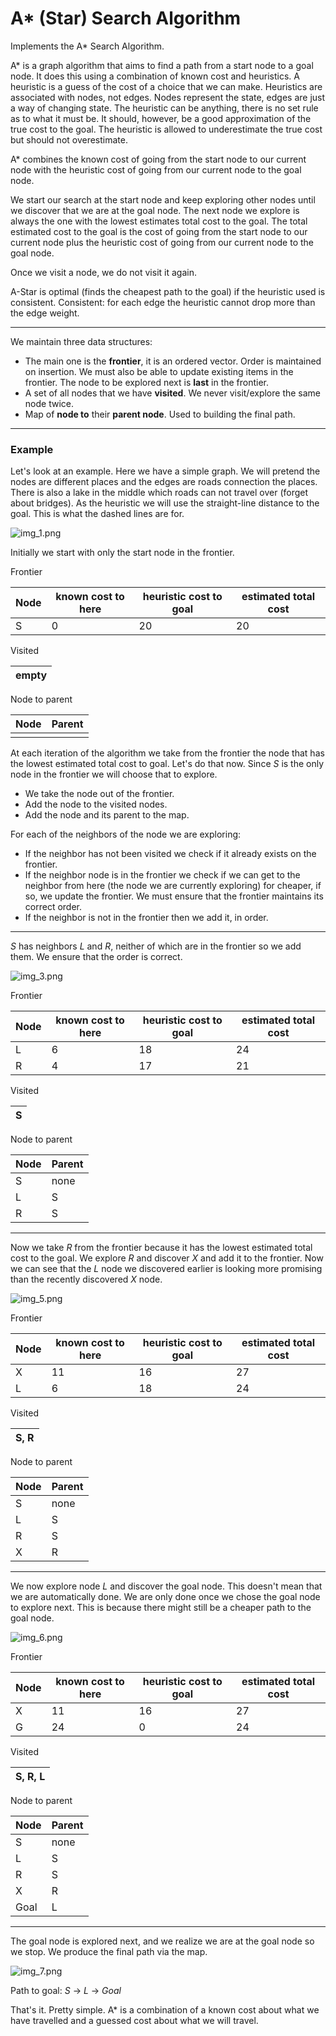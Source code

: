 # A* (Star) Search Algorithm

Implements the A* Search Algorithm.

A* is a graph algorithm that aims to find a path from a start node to a goal node.
It does this using a combination of known cost and heuristics. A heuristic is a guess of the cost of a choice that
we can make. Heuristics are associated with nodes, not edges. Nodes represent the state, edges are just
a way of changing state. The heuristic can be anything, there is no set rule as to what it must be.
It should, however, be a good approximation of the true cost to the goal. The heuristic is allowed to
underestimate the true cost but should not overestimate.

A* combines the known cost of going from the start node to our current node with the heuristic cost
of going from our current node to the goal node.

We start our search at the start node and keep exploring other nodes until we discover that we are at the
goal node. The next node we explore is always the one with the lowest estimates total cost to the goal.
The total estimated cost to the goal is the cost of going from the start node to our current node plus the heuristic
cost
of going from our current node to the goal node.

Once we visit a node, we do not visit it again.

A-Star is optimal (finds the cheapest path to the goal) if the heuristic used is consistent.
Consistent: for each edge the heuristic cannot drop more than the edge weight.

---

We maintain three data structures:

- The main one is the **frontier**, it is an ordered vector. Order is maintained on insertion. We must also be able to
  update existing items in the frontier. The node to be explored next is **last** in the frontier.
- A set of all nodes that we have **visited**. We never visit/explore the same node twice.
- Map of **node to** their **parent node**. Used to building the final path.

---

### Example

Let's look at an example. Here we have a simple graph. We will pretend the nodes are different places and the edges
are roads connection the places. There is also a lake in the middle which roads can not travel over (forget about
bridges).
As the heuristic we will use the straight-line distance to the goal. This is what the dashed lines are for.

![img_1.png](img_1.png)

Initially we start with only the start node in the frontier.

Frontier

| Node | known cost to here | heuristic cost to goal | estimated total cost |
|------|--------------------|------------------------|----------------------|
| S    | 0                  | 20                     | 20                   |

Visited

| empty |
|-------|

Node to parent

| Node | Parent |
|------|--------|
|      |        |

At each iteration of the algorithm we take from the frontier the node that has the lowest estimated
total cost to goal. Let's do that now. Since _S_ is the only node in the frontier we will choose that to explore.

- We take the node out of the frontier.
- Add the node to the visited nodes.
- Add the node and its parent to the map.

For each of the neighbors of the node we are exploring:

- If the neighbor has not been visited we check if it already exists on the frontier.
- If the neighbor node is in the frontier we check if we can get to the neighbor from here (the node we are currently
  exploring) for cheaper, if so, we update the frontier. We must ensure that the frontier maintains its correct order.
- If the neighbor is not in the frontier then we add it, in order.

---

_S_ has neighbors _L_ and _R_, neither of which are in the frontier so we add them. We ensure that the order is correct.

![img_3.png](img_3.png)

Frontier

| Node | known cost to here | heuristic cost to goal | estimated total cost |
|------|--------------------|------------------------|----------------------|
| L    | 6                  | 18                     | 24                   |
| R    | 4                  | 17                     | 21                   |

Visited

| S |
|---|

Node to parent

| Node | Parent |
|------|--------|
| S    | none   |
| L    | S      |
| R    | S      |

---

Now we take _R_ from the frontier because it has the lowest estimated total cost to the goal. We explore _R_ and
discover _X_ and add it to the frontier. Now we can see that the _L_ node we discovered earlier is looking more
promising
than the recently discovered _X_ node.

![img_5.png](img_5.png)

Frontier

| Node | known cost to here | heuristic cost to goal | estimated total cost |
|------|--------------------|------------------------|----------------------|
| X    | 11                 | 16                     | 27                   |
| L    | 6                  | 18                     | 24                   |

Visited

| S, R |
|------|

Node to parent

| Node | Parent |
|------|--------|
| S    | none   |
| L    | S      |
| R    | S      |
| X    | R      |

---

We now explore node _L_ and discover the goal node. This doesn't mean that we are automatically done. We are only done
once we chose the goal node to explore next. This is because there might still be a cheaper path to the goal node.

![img_6.png](img_6.png)


Frontier

| Node | known cost to here | heuristic cost to goal | estimated total cost |
|------|--------------------|------------------------|----------------------|
| X    | 11                 | 16                     | 27                   |
| G    | 24                 | 0                      | 24                   |

Visited

| S, R, L |
|---------|

Node to parent

| Node | Parent |
|------|--------|
| S    | none   |
| L    | S      |
| R    | S      |
| X    | R      |
| Goal | L      |

---

The goal node is explored next, and we realize we are at the goal node so we stop. We produce the final path via the map.

![img_7.png](img_7.png)

Path to goal: _S_ -> _L_ -> _Goal_

That's it. Pretty simple. A* is a combination of a known cost about what we have travelled and a guessed cost about 
what we will travel.